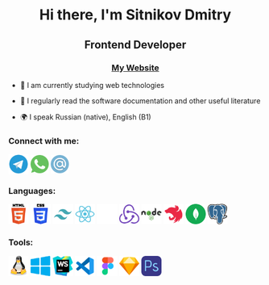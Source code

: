 <h1 align="center">Hi there, I'm Sitnikov Dmitry </h1>
<h2 align="center">Frontend Developer</h3>
<h3 align="center"><a href="http://hard-developer.ru" target="blank">My Website</a></h3>

- 🌱 I am currently studying web technologies

- 📝 I regularly read the software documentation and other useful literature

- 🌍 I speak Russian (native), English (B1)

### Connect with me:
<p align="left">
<a href="https://t.me/hard_front" target="blank"><img align="center" src="./icon/telegram.svg" alt="daniilshat" height="40" width="40" /></a>
<a href="https://wa.me/79209191567" target="blank"><img align="center" src="./icon/whatsapp.svg" alt="daniilshat" height="36" width="36" /></a>
<a href="mailto:hard_developer@mail.ru" target="blank"><img align="center" src="./icon/email.svg" alt="daniilshat" height="36" width="36" /></a>
</p>

### Languages:
<p align="left"> 
<img src="./icon/html.svg" alt="c" width="40" height="40"/>
<img src="./icon/css.svg" alt="c" width="40" height="40"/>
<img src="./icon/tailwind.svg" alt="c" width="40" height="40"/>
<img src="./icon/react.svg" alt="c" width="40" height="40"/>
<img src="./icon/next.svg" alt="c" width="40" height="40"/>
<img src="./icon/redux.svg" alt="c" width="40" height="40"/>
<img src="./icon/node.svg" alt="c" width="40" height="40"/>
<img src="./icon/nest.svg" alt="c" width="40" height="40"/>
<img src="./icon/mongodb.svg" alt="c" width="40" height="40"/>
<img src="./icon/postgresql.svg" alt="c" width="40" height="40"/>
</p>

### Tools:
<p align="left"> 
<img src="./icon/linux.svg" alt="c" width="40" height="40"/>
<img src="./icon/windows.svg" alt="c" width="40" height="40"/>
<img src="./icon/webstorm.svg" alt="c" width="40" height="40"/>
<img src="./icon/vscode.svg" alt="c" width="40" height="40"/>
<img src="./icon/figma.svg" alt="c" width="40" height="40"/>
<img src="./icon/sketch.svg" alt="c" width="40" height="40"/>
<img src="./icon/photoshop.svg" alt="c" width="40" height="40"/>
</p>
